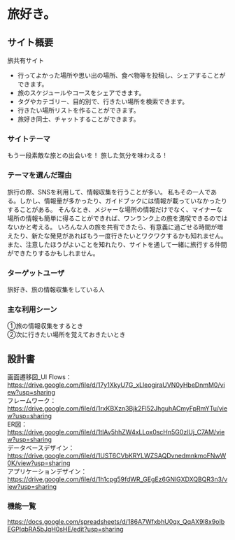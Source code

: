 # 旅好き。

## サイト概要
旅共有サイト
- 行ってよかった場所や思い出の場所、食べ物等を投稿し、シェアすることができます。
- 旅のスケジュールやコースをシェアできます。
- タグやカテゴリー、目的別で、行きたい場所を検索できます。
- 行きたい場所リストを作ることができます。
- 旅好き同士、チャットすることができます。

### サイトテーマ
もう一段素敵な旅との出会いを！
旅した気分を味わえる！

### テーマを選んだ理由
旅行の際、SNSを利用して、情報収集を行うことが多い。
私もその一人である。しかし、情報量が多かったり、ガイドブックには情報が載っていなかったりすることがある。
そんなとき、メジャーな場所の情報だけでなく、マイナーな場所の情報も簡単に得ることができれば、ワンランク上の旅を満喫できるのではないかと考える。
いろんな人の旅を共有できたら、有意義に過ごせる時間が増えたり、新たな発見があればもう一度行きたいとワクワクするかも知れません。また、注意したほうがよいことを知れたり、サイトを通して一緒に旅行する仲間ができたりするかもしれません。

### ターゲットユーザ
旅好き、旅の情報収集をしている人

### 主な利用シーン
 ①旅の情報収集をするとき  
 ②次に行きたい場所を覚えておきたいとき

## 設計書
画面遷移図_UI Flows：https://drive.google.com/file/d/17y1XkyU7G_xLleogiraUVN0yHbeDnmM0/view?usp=sharing  
フレームワーク：https://drive.google.com/file/d/1rxKBXzn3Bjk2Fl52JhguhACmyFpRmYTu/view?usp=sharing  
ER図：https://drive.google.com/file/d/1tlAv5hhZW4xLLox0scHn5G0zlUj_C7AM/view?usp=sharing  
データベースデザイン：https://drive.google.com/file/d/1UST6CVbKRYLWZSAQDvnedmnkmoFNwW0K/view?usp=sharing  
アプリケーションデザイン：https://drive.google.com/file/d/1h1cpg59fdWR_GEgEz6GNlGXDXQBQR3n3/view?usp=sharing  

### 機能一覧
https://docs.google.com/spreadsheets/d/186A7WfxbhU0qx_QqAX9l8x9oIbEGPlqbRA5bJqH0sHE/edit?usp=sharing